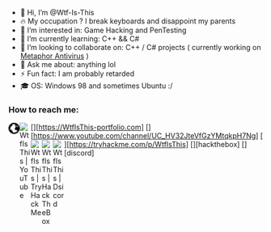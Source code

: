 - 👋 Hi, I’m @Wtf-Is-This
- 🔥 My occupation ? I break keyboards and disappoint my parents
- 👀 I’m interested in: Game Hacking and PenTesting
- 🌱 I’m currently learning: C++ && C#
- 💞️ I’m looking to collaborate on: C++ / C# projects ( currently working on [Metaphor Antivirus](https://github.com/Wtf-Is-This-x1337/Metaphor-Antivirus) )
- 💬 Ask me about: anything lol
- ⚡ Fun fact: I am probably retarded
- 🎓 OS: Windows 98 and sometimes Ubuntu :/

### How to reach me: 
[<img align="left" alt="WtfIsThis | Website" width="22px" src="https://raw.githubusercontent.com/iconic/open-iconic/master/svg/globe.svg" />][https://WtfIsThis-portfolio.com]
[<img align="left" alt="WtfIsThis | YouTube" width="22px" src="https://cdn.jsdelivr.net/npm/simple-icons@v3/icons/youtube.svg" />][https://www.youtube.com/channel/UC_HV32JteVfGzYMtqkpH7Ng]
[<img align="left" alt="WtfIsThis | TryHackMe" width="22px" src="https://cdn.jsdelivr.net/npm/simple-icons@v3/icons/twitter.svg" />][https://tryhackme.com/p/WtfIsThis]
[<img align="left" alt="WtfIsThis | HackTheBox" width="22px" src="https://cdn.jsdelivr.net/npm/simple-icons@v3/icons/linkedin.svg" />][hackthebox]
[<img align="left" alt="WtfIsThis | Dsicord" width="22px" src="https://cdn.jsdelivr.net/npm/simple-icons@v3/icons/linkedin.svg" />][discord]
